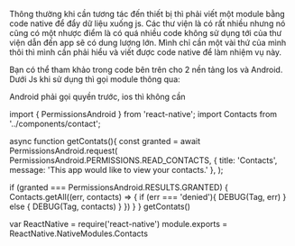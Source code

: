 Thông thường khi cần tương tác đến thiết bị thì phải viết một module bằng code native để đẩy dữ liệu xuống js.
Các thư viện là có rất nhiều nhưng nó cũng có một nhược điểm là có quá nhiều code không sử dụng tới của thư viện dẫn đến app sẽ có dung lượng lớn.
Mình chỉ cần một vài thứ của mình thôi thì mình cần phải hiểu và viết được code native để làm nhiệm vụ này.

Bạn có thể tham khảo trong code bên trên cho 2 nền tảng Ios và Android.
Dưới Js khi sử dụng thì gọi module thông qua:

Android phải gọi quyền trước, ios thì không cần

import { PermissionsAndroid } from 'react-native';
import Contacts from '../components/contact';

async function getContats(){
  const granted = await PermissionsAndroid.request(
    PermissionsAndroid.PERMISSIONS.READ_CONTACTS,
    {
      title: 'Contacts',
      message: 'This app would like to view your contacts.'
    },
  );

  if (granted === PermissionsAndroid.RESULTS.GRANTED) {
    Contacts.getAll((err, contacts) => {
      if (err === 'denied'){
        DEBUG(Tag, err)
      } else {
        DEBUG(Tag, contacts)
      }
    })
  }
}
getContats()

var ReactNative = require('react-native')
module.exports = ReactNative.NativeModules.Contacts
